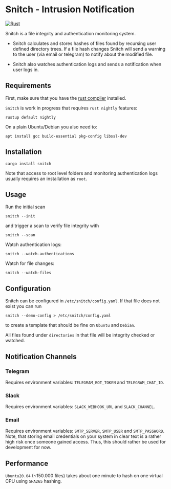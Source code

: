 Snitch - Intrusion Notification
===============================

[![Rust](https://github.com/HerrMuellerluedenscheid/snitch/actions/workflows/rust.yml/badge.svg)](https://github.com/HerrMuellerluedenscheid/snitch/actions/workflows/rust.yml)

Snitch is a file integrity and authentication monitoring system.

 * Snitch calculates and stores hashes of files found by recursing user defined directory trees. If a file hash changes Snitch will send a warning to the user (via email or telegram) to notify about the modified file.

 * Snitch also watches authentication logs and sends a notification when user logs in.

Requirements
------------

First, make sure that you have the [rust compiler](https://www.rust-lang.org/tools/install) installed.

`Snitch` is work in progress that requires `rust nightly` features:

```
rustup default nightly
```

On a plain Ubuntu/Debian you also need to:

```
apt install gcc build-essential pkg-config libssl-dev
```

Installation
------------

```
cargo install snitch
```

Note that access to root level folders and monitoring authentication logs usually requires an installation as `root`.

Usage
-----

Run the initial scan
```
snitch --init
```

and trigger a scan to verify file integrity with
```
snitch --scan
```

Watch authentication logs:
```
snitch --watch-authentications
```

Watch for file changes:
```
snitch --watch-files
```

Configuration
-------------

Snitch can be configured in `/etc/snitch/config.yaml`. If that file does not exist you can run

```
snitch --demo-config > /etc/snitch/config.yaml
```
to create a template that should be fine on `Ubuntu` and `Debian`.

All files found under `directories` in that file will be integrity checked or watched.

## Notification Channels

### Telegram

   Requires environment variables: `TELEGRAM_BOT_TOKEN` and `TELEGRAM_CHAT_ID`.

### Slack

   Requires environment variables: `SLACK_WEBHOOK_URL` and `SLACK_CHANNEL`.

### Email

   Requires environment variables: `SMTP_SERVER`, `SMTP_USER` and `SMTP_PASSWORD`. Note, that storing email credentials on your system in clear text is a rather high risk once someone gained access. Thus, this should rather be used for development for now.

Performance
-----------

`Ubuntu20.04` (~150.000 files) takes about one minute to hash on one virtual CPU using `SHA265` hashing.
